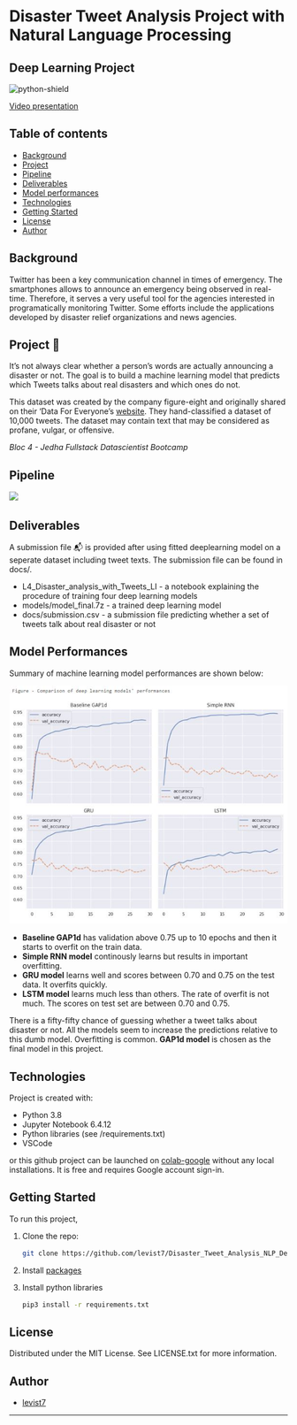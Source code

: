 # Disaster Tweet Analysis Project with Natural Language Processing
## Deep Learning Project

![python-shield](https://forthebadge.com/images/badges/made-with-python.svg)  

[Video presentation](https://share.vidyard.com/watch/SEC1wKrr5MAsMP7wyR34Z4?)

## Table of contents
* [Background](#background)
* [Project](#project)
* [Pipeline](#pipeline)
* [Deliverables](#deliverables)
* [Model performances](#modelperformances)
* [Technologies](#technologies)
* [Getting Started](#getting-started)
* [License](#license)
* [Author](#author)

## Background

Twitter has been a key communication channel in times of emergency. The smartphones allows to announce an emergency being observed in real-time. Therefore, it serves a very useful tool for the agencies interested in programatically monitoring Twitter. Some efforts include the applications developed by disaster relief organizations and news agencies.

## Project 🎯

It’s not always clear whether a person’s words are actually announcing a disaster or not. The goal is to build a machine learning model that predicts which Tweets talks about real disasters and which ones do not. 

This dataset was created by the company figure-eight and originally shared on their ‘Data For Everyone’s [website]("https://www.figure-eight.com/data-for-everyone/"). They hand-classified a dataset of 10,000 tweets. The dataset may contain text that may be considered as profane, vulgar, or offensive.

*Bloc 4 - Jedha Fullstack Datascientist Bootcamp* 

## Pipeline  

<img src = ".pipeline_summary.png">

## Deliverables

A submission file 📬 is provided after using fitted deeplearning model on a seperate dataset including tweet texts. The submission file can be found in docs/.

* L4_Disaster_analysis_with_Tweets_LI - a notebook explaining the procedure of training four deep learning models  
* models/model_final.7z - a trained deep learning model  
* docs/submission.csv - a submission file predicting whether a set of tweets talk about real disaster or not

## Model Performances  

Summary of machine learning model performances are shown below:  

<img src = ".comparison_DL_models.jpg">

* **Baseline GAP1d** has validation above 0.75 up to 10 epochs and then it starts to overfit on the train data.  
* **Simple RNN model** continously learns but results in important overfitting.  
* **GRU model** learns well and scores between 0.70 and 0.75 on the test data. It overfits quickly.  
* **LSTM model** learns much less than others. The rate of overfit is not much. The scores on test set are between 0.70 and 0.75.  

There is a fifty-fifty chance of guessing whether a tweet talks about disaster or not. All the models seem to increase the predictions relative to this dumb model. Overfitting is common. **GAP1d model** is chosen as the final model in this project.  

## Technologies

Project is created with:
* Python 3.8
* Jupyter Notebook 6.4.12
* Python libraries (see /requirements.txt)
* VSCode

or this github project can be launched on [colab-google](https://colab.research.google.com) without any local installations. It is free and requires Google account sign-in.  

## Getting Started

To run this project, 
1. Clone the repo:
   ```sh
   git clone https://github.com/levist7/Disaster_Tweet_Analysis_NLP_DeepLearning.git
   ```
2. Install [packages](#technologies)

3. Install python libraries
   ```sh
   pip3 install -r requirements.txt
   ```

## License

Distributed under the MIT License. See LICENSE.txt for more information.

## Author  

* [levist7](https://github.com/levist7)
---
